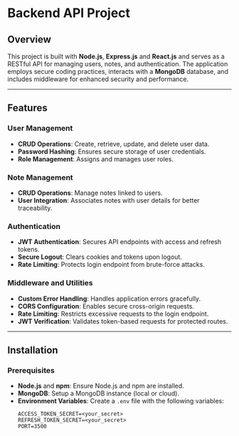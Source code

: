 # Backend API Project

## Overview
This project is built with **Node.js**, **Express.js** and **React.js** and serves as a RESTful API for managing users, notes, and authentication. The application employs secure coding practices, interacts with a **MongoDB** database, and includes middleware for enhanced security and performance.

---

## Features

### User Management
- **CRUD Operations**: Create, retrieve, update, and delete user data.
- **Password Hashing**: Ensures secure storage of user credentials.
- **Role Management**: Assigns and manages user roles.

### Note Management
- **CRUD Operations**: Manage notes linked to users.
- **User Integration**: Associates notes with user details for better traceability.

### Authentication
- **JWT Authentication**: Secures API endpoints with access and refresh tokens.
- **Secure Logout**: Clears cookies and tokens upon logout.
- **Rate Limiting**: Protects login endpoint from brute-force attacks.

### Middleware and Utilities
- **Custom Error Handling**: Handles application errors gracefully.
- **CORS Configuration**: Enables secure cross-origin requests.
- **Rate Limiting**: Restricts excessive requests to the login endpoint.
- **JWT Verification**: Validates token-based requests for protected routes.

---

## Installation

### Prerequisites
- **Node.js** and **npm**: Ensure Node.js and npm are installed.
- **MongoDB**: Setup a MongoDB instance (local or cloud).
- **Environment Variables**: Create a `.env` file with the following variables:
  ```env
  ACCESS_TOKEN_SECRET=<your_secret>
  REFRESH_TOKEN_SECRET=<your_secret>
  PORT=3500

